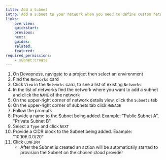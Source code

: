```yaml
---
title: Add a Subnet
intro: Add a subnet to your network when you need to define custom network topology within a network.
links:
    overview:
    quickstart:
    previous:
    next:
    guides:
    related:
    featured:
required_permissions:
    - subnet:create
---
```


1. On Devopness, navigate to a project then select an environment
1. Find the `Networks` card
1. Click `View` in the `Networks` card, to see a list of existing `Networks`
1. In the list of networks find the network where you want to add a subnet and click the `NAME` of the network
1. On the upper-right corner of network details view, click the `Subnets` tab
1. On the upper-right corner of subnets tab click `MANAGE`
1. Follow the prompts
1. Provide a name to the Subnet being added. Example: "Public Subnet A", "Private Subnet B"
1. Select a `Type` and click `NEXT`
1. Provide a CIDR block to the Subnet being added. Example: "10.108.0.0/20"
1. Click `CONFIRM`
    - After the Subnet is created an action will be automatically started to provision the Subnet on the chosen cloud provider
